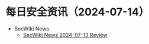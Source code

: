 # 每日安全资讯（2024-07-14）

- SecWiki News
  - [SecWiki News 2024-07-13 Review](http://www.sec-wiki.com/?2024-07-13)
